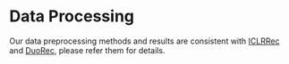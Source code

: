 # Data Processing

Our data preprocessing methods and results are consistent with [ICLRRec](https://github.com/salesforce/ICLRec/tree/master/data) and [DuoRec](https://github.com/RuihongQiu/DuoRec), please refer them for details.

